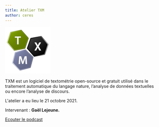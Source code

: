 ```yaml
---
title: Atelier TXM
author: ceres
---
```


![TXM](txm.png)

TXM est un logiciel de textométrie open-source et gratuit utilisé dans le traitement automatique du langage nature, l’analyse de données textuelles ou encore l’analyse de discours.

L'atelier a eu lieu le 21 octobre 2021.

Intervenant : **Gaël Lejeune.**

[Ecouter le podcast](https://dropsu.sorbonne-universite.fr/s/63z2wRgX7iKQDeT)